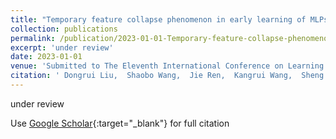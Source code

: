 ```yaml
---
title: "Temporary feature collapse phenomenon in early learning of MLPs"
collection: publications
permalink: /publication/2023-01-01-Temporary-feature-collapse-phenomenon-in-early-learning-of-MLPs
excerpt: 'under review'
date: 2023-01-01
venue: 'Submitted to The Eleventh International Conference on Learning Representations'
citation: ' Dongrui Liu,  Shaobo Wang,  Jie Ren,  Kangrui Wang,  Sheng Yin,  Huiqi Deng,  Quanshi Zhang, &quot;Temporary feature collapse phenomenon in early learning of MLPs.&quot; In the proceedings of Submitted to The Eleventh International Conference on Learning Representations, 2023.'
---
```

under review

Use [Google Scholar](https://scholar.google.com/scholar?q=Temporary+feature+collapse+phenomenon+in+early+learning+of+MLPs){:target="_blank"} for full citation